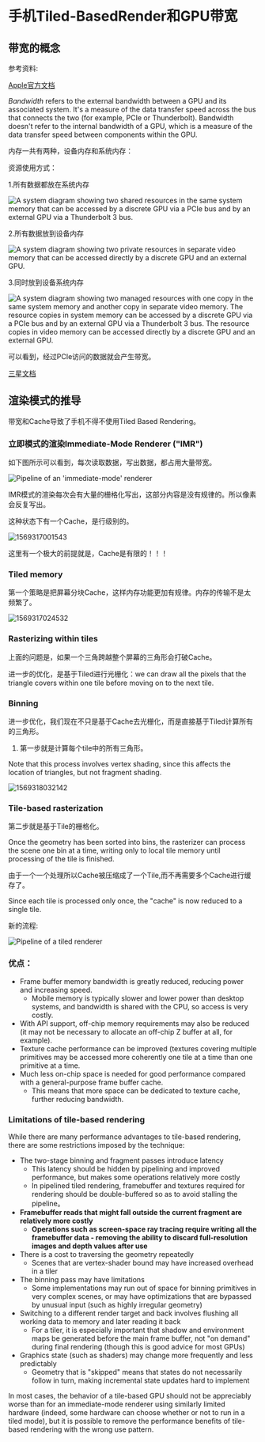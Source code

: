 # 手机Tiled-BasedRender和GPU带宽

## 带宽的概念

参考资料:

[Apple官方文档](https://developer.apple.com/documentation/metal/gpu_selection_in_macos/understanding_gpu_bandwidth)

*Bandwidth* refers to the external bandwidth between a GPU and its associated system. It's a measure of the data transfer speed across the bus that connects the two (for example, PCIe or Thunderbolt). Bandwidth doesn't refer to the internal bandwidth of a GPU, which is a measure of the data transfer speed between components within the GPU.

内存一共有两种，设备内存和系统内存：

资源使用方式：

1.所有数据都放在系统内存

![A system diagram showing two shared resources in the same system memory that can be accessed by a discrete GPU via a PCIe bus and by an external GPU via a Thunderbolt 3 bus.](手机Tiled-BasedRender和GPU带宽/d1b485f2-df04-403f-b665-44e91c8bec0b.png)

2.所有数据放到设备内存

![A system diagram showing two private resources in separate video memory that can be accessed directly by a discrete GPU and an external GPU.](手机Tiled-BasedRender和GPU带宽/dd271bd5-dfd5-479a-80bb-67eb01405346.png)

3.同时放到设备系统内存

![A system diagram showing two managed resources with one copy in the same system memory and another copy in separate video memory. The resource copies in system memory can be accessed by a discrete GPU via a PCIe bus and by an external GPU via a Thunderbolt 3 bus. The resource copies in video memory can be accessed directly by a discrete GPU and an external GPU.](手机Tiled-BasedRender和GPU带宽/f3cf8929-b6e6-47de-8cf3-307313202472.png)

可以看到，经过PCIe访问的数据就会产生带宽。

[三星文档](https://developer.samsung.com/game/gpu-framebuffer)

## 渲染模式的推导

带宽和Cache导致了手机不得不使用Tiled Based Rendering。

### 立即模式的渲染Immediate-Mode Renderer ("IMR")

如下图所示可以看到，每次读取数据，写出数据，都占用大量带宽。

![Pipeline of an 'immediate-mode' renderer](手机Tiled-BasedRender和GPU带宽/tech_GPUFramebuffer_03.svg)

IMR模式的渲染每次会有大量的栅格化写出，这部分内容是没有规律的。所以像素会反复写出。

这种状态下有一个Cache，是行级别的。

![1569317001543](手机Tiled-BasedRender和GPU带宽/1569317001543.png)

这里有一个极大的前提就是，Cache是有限的！！！

### Tiled memory

第一个策略是把屏幕分块Cache，这样内存功能更加有规律。内存的传输不是太频繁了。

![1569317024532](手机Tiled-BasedRender和GPU带宽/1569317024532.png)

### Rasterizing within tiles

上面的问题是，如果一个三角跨越整个屏幕的三角形会打破Cache。

进一步的优化，是基于Tiled进行光栅化：we can draw all the pixels that the triangle covers within one tile before moving on to the next tile.

### Binning

进一步优化，我们现在不只是基于Cache去光栅化，而是直接基于Tiled计算所有的三角形。

1.  第一步就是计算每个tile中的所有三角形。

 Note that this process involves vertex shading, since this affects the location of triangles, but not fragment shading.

![1569318032142](手机Tiled-BasedRender和GPU带宽/1569318032142.png)

### Tile-based rasterization

第二步就是基于Tile的栅格化。

Once the geometry has been sorted into bins, the rasterizer can process the scene one bin at a time, writing only to local tile memory until processing of the tile is finished.

由于一个一个处理所以Cache被压缩成了一个Tile,而不再需要多个Cache进行缓存了。

Since each tile is processed only once, the "cache" is now reduced to a single tile. 

新的流程:

![Pipeline of a tiled renderer](手机Tiled-BasedRender和GPU带宽/tech_GPUFramebuffer_16.svg)

### 优点：

-   Frame buffer memory bandwidth is greatly reduced, reducing power and increasing speed.
    -   Mobile memory is typically slower and lower power than desktop systems, and bandwidth is shared with the CPU, so access is very costly.
-   With API support, off-chip memory requirements may also be reduced (it may not be necessary to allocate an off-chip Z buffer at all, for example).
-   Texture cache performance can be improved (textures covering multiple primitives may be accessed more coherently one tile at a time than one primitive at a time.
-   Much less on-chip space is needed for good performance compared with a general-purpose frame buffer cache.
    -   This means that more space can be dedicated to texture cache, further reducing bandwidth.

### Limitations of tile-based rendering

While there are many performance advantages to tile-based rendering, there are some restrictions imposed by the technique:

-   The two-stage binning and fragment passes introduce latency
    -   This latency should be hidden by pipelining and improved performance, but makes some operations relatively more costly
    -   In pipelined tiled rendering, framebuffer and textures required for rendering should be double-buffered so as to avoid stalling the pipeline。
-   **Framebuffer reads that might fall outside the current fragment are relatively more costly**
    -   **Operations such as screen-space ray tracing require writing all the framebuffer data - removing the ability to discard full-resolution images and depth values after use**
-   There is a cost to traversing the geometry repeatedly
    -   Scenes that are vertex-shader bound may have increased overhead in a tiler
-   The binning pass may have limitations
    -   Some implementations may run out of space for binning primitives in very complex scenes, or may have optimizations that are bypassed by unusual input (such as highly irregular geometry)
-   Switching to a different render target and back involves flushing all working data to memory and later reading it back
    -   For a tiler, it is especially important that shadow and environment maps be generated before the main frame buffer, not "on demand" during final rendering (though this is good advice for most GPUs)
-   Graphics state (such as shaders) may change more frequently and less predictably
    -   Geometry that is "skipped" means that states do not necessarily follow in turn, making incremental state updates hard to implement

In most cases, the behavior of a tile-based GPU should not be appreciably worse than for an immediate-mode renderer using similarly limited hardware (indeed, some hardware can choose whether or not to run in a tiled mode), but it is possible to remove the performance benefits of tile-based rendering with the wrong use pattern.



















